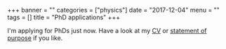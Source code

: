 +++
banner = ""
categories = ["physics"]
date = "2017-12-04"
menu = ""
tags = []
title = "PhD applications"
+++

I'm applying for PhDs just now. Have a look at my [CV](../../documents/cv.pdf) or [statement of purpose](../../documents/statement.pdf) if you like.